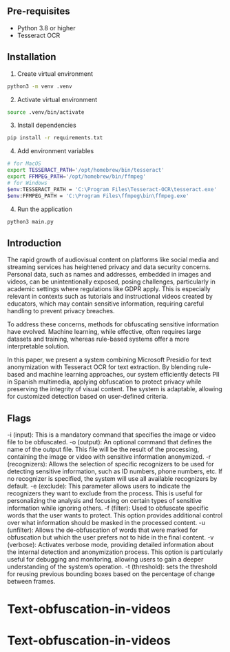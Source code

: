 ## Pre-requisites
- Python 3.8 or higher
- Tesseract OCR

## Installation

1. Create virtual environment
```bash
python3 -m venv .venv
```

2. Activate virtual environment
```bash
source .venv/bin/activate
```

3. Install dependencies
```bash
pip install -r requirements.txt
```

4. Add environment variables
```bash
# for MacOS
export TESSERACT_PATH='/opt/homebrew/bin/tesseract'
export FFMPEG_PATH='/opt/homebrew/bin/ffmpeg'
# for Windows
$env:TESSERACT_PATH = 'C:\Program Files\Tesseract-OCR\tesseract.exe'
$env:FFMPEG_PATH = 'C:\Program Files\ffmpeg\bin\ffmpeg.exe'
```

4. Run the application
```bash
python3 main.py
```
## Introduction
The rapid growth of audiovisual content on platforms like social media and streaming services has heightened privacy and data security concerns. Personal data, such as names and addresses, embedded in images and videos, can be unintentionally exposed, posing challenges, particularly in academic settings where regulations like GDPR apply. This is especially relevant in contexts such as tutorials and instructional videos created by educators, which may contain sensitive information, requiring careful handling to prevent privacy breaches.

To address these concerns, methods for obfuscating sensitive information have evolved. Machine learning, while effective, often requires large datasets and training, whereas rule-based systems offer a more interpretable solution.

In this paper, we present a system combining Microsoft Presidio for text anonymization with Tesseract OCR for text extraction. By blending rule-based and machine learning approaches, our system efficiently detects PII in Spanish multimedia, applying obfuscation to protect privacy while preserving the integrity of visual content. The system is adaptable, allowing for customized detection based on user-defined criteria.

## Flags

-i (input): This is a mandatory command that specifies the image or video file to be obfuscated. 
-o (output): An optional command that defines the name of the output file. This file will be the result of the processing, containing the image or video with sensitive information anonymized.
-r (recognizers): Allows the selection of specific recognizers to be used for detecting sensitive information, such as ID numbers, phone numbers, etc. If no recognizer is specified, the system will use all available recognizers by default.
-e (exclude): This parameter allows users to indicate the recognizers they want to exclude from the process. This is useful for personalizing the analysis and focusing on certain types of sensitive information while ignoring others.
-f (filter): Used to obfuscate specific words that the user wants to protect. This option provides additional control over what information should be masked in the processed content.
-u (unfilter): Allows the de-obfuscation of words that were marked for obfuscation but which the user prefers not to hide in the final content.
-v (verbose): Activates verbose mode, providing detailed information about the internal detection and anonymization process. This option is particularly useful for debugging and monitoring, allowing users to gain a deeper understanding of the system’s operation.
-t (threshold): sets the threshold for reusing previous bounding boxes based on the percentage of change between frames.

# Text-obfuscation-in-videos
# Text-obfuscation-in-videos

